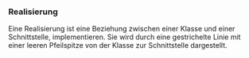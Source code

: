 ### **Realisierung**
Eine Realisierung ist eine Beziehung zwischen einer Klasse und einer Schnittstelle, implementieren. Sie wird durch eine gestrichelte Linie mit einer leeren Pfeilspitze von der Klasse zur Schnittstelle dargestellt.